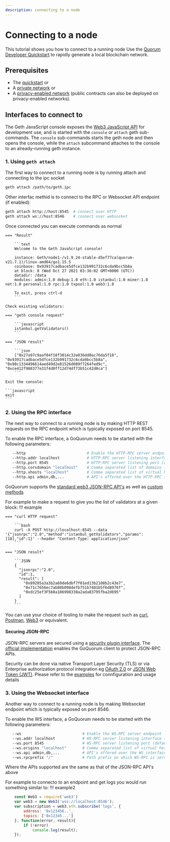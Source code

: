 ```yaml
---
description: connecting to a node
---
```


# Connecting to a node

This tutorial shows you how to connect to a running node
Use the [Quorum Developer Quickstart](../../Tutorials/Quorum-Dev-Quickstart/Getting-Started.md) to rapidly generate a local blockchain network.

## Prerequisites

* The [quickstart](../../Tutorials/Quorum-Dev-Quickstart/Getting-Started.md) or
* A [private network](../../Tutorials/Private-Network/Create-IBFT-Network.md) or
* A [privacy-enabled network](../../Tutorials/Create-Privacy-enabled-network.md) 
    (public contracts can also be deployed on privacy-enabled networks).


## Interfaces to connect to
The Geth JavaScript console exposes the [Web3 JavaScript API](https://web3js.readthedocs.io/en/v1.2.9/) for development use, and is started
with the `console` or `attach` geth sub-commands. The `console` sub-commands starts the geth node and then opens the console, while the `attach`
subcommand attaches to the console to an already-running geth instance.

### 1. Using `geth attach`

The first way to connect to a running node is by running attach and connecting to the ipc socket

```bash
geth attach /path/to/geth.ipc
```

Other interfac methid is to connect to the RPC or Websocket API endpoint (if enabled):

```bash
geth attach http://host:8545  # connect over HTTP
geth attach ws://host:8546    # connect over websocket
```

Once connected you can execute commands as normal

    === "Result"

        ```text
        Welcome to the Geth JavaScript console!

        instance: Geth/node1-/v1.9.24-stable-d5ef77ca(quorum-v21.7.1)/linux-amd64/go1.15.5
        coinbase: 0x93917cadbace5dfce132b991732c6cda9bcc5b8a
        at block: 8 (Wed Oct 27 2021 03:36:02 GMT+0000 (UTC))
        datadir: /data
        modules: admin:1.0 debug:1.0 eth:1.0 istanbul:1.0 miner:1.0 net:1.0 personal:1.0 rpc:1.0 txpool:1.0 web3:1.0

        To exit, press ctrl-d
        ```

    Check existing validators:

    === "geth console request"

        ```javascript
        istanbul.getValidators()
        ```

    === "JSON result"

        ```json
        ["0x27a97c9aaf04f18f3014c32e036dd0ac76da5f18", "0x93917cadbace5dfce132b991732c6cda9bcc5b8a", "0x98c1334496614aed49d2e81526d089f7264fed9c", "0xce412f988377e31f4d0ff12d74df73b51c42d0ca"]
        ```

    Exit the console:

    ```javascript
    exit
    ```


### 2. Using the RPC interface 

The next way to connect to a running node is by making HTTP REST requests on the RPC endpoint which is typically exposed on port 8545.  

To enable the RPC interface, a GoQuorum needs to be started with the following parameters:

```bash
   --http                           # Enable the HTTP-RPC server endpoint
   --http.addr localhost            # HTTP-RPC server listening interface (default: "localhost")
   --http.port 8545                 # HTTP-RPC server listening port (default: 8545)
   --http.corsdomain "localhost"    # Comma separated list of domains from which to accept cross origin requests (browser enforced)
   --http.vhosts "localhost"        # Comma separated list of virtual hostnames from which to accept requests (server enforced). Accepts '*' wildcard. 
   --http.api admin,db,...          # API's offered over the HTTP-RPC interface
```

GoQuorum supports the [standard web3 JSON-RPC API's](https://geth.ethereum.org/docs/rpc/server) as well as [custom methods](../../Reference/API-Methods.md)


For example to make a request to give you the list of validators at a given block:
!!! example

    === "curl HTTP request"

        ```bash
        curl -X POST http://localhost:8545 --data '{"jsonrpc":"2.0","method":"istanbul_getValidators","params":[10],"id":1}' --header "Content-Type: application/json"
        ```

    === "JSON result"

        ```JSON
        {
          "jsonrpc":"2.0",
          "id":1,
          "result": [
            "0x89205a3a3b2a69de6dbf7f01ed13b2108b2c43e7",
            "0x71c7656ec7ab88b098defb751b7401b5f6d8976f",
            "0xdc25ef3F5b8a186998338a2ada83795fba2d695"
          ]
        }
        ```

You can use your choice of tooling to make the request such as [curl](https://curl.se/), [Postman](https://www.postman.com/), [Web3](https://web3js.readthedocs.io/en/latest/) or equivalent. 


#### Securing JSON-RPC

JSON-RPC servers are secured using a [security plugin interface](../../Reference/Plugins/security/interface.md). The
[official implementation](https://github.com/ConsenSys/quorum-security-plugin-enterprise) enables the GoQuorum client to protect JSON-RPC APIs.

Security can be done via native Transport Layer Security (TLS) or via Enterprise authorization protocol integration eg
[OAuth 2.0](https://tools.ietf.org/html/rfc6749) or [JSON Web Token (JWT)](https://tools.ietf.org/html/rfc7519). Please refer to the
[examples](../../HowTo/Use/JSON-RPC-API-Security.md) for connfiguration and usage details 


### 3. Using the Websocket interface 

Another way to connect to a running node is by making Websocket endpoint which is typically exposed on port 8546.  

To enable the WS interface, a GoQuorum needs to be started with the following parameters:

```bash
   --ws                           # Enable the WS-RPC server endpoint
   --ws.addr localhost            # WS-RPC server listening interface (default: "localhost")
   --ws.port 8545                 # WS-RPC server listening port (default: 8545)
   --ws.origins "localhost"       # Comma separated list of virtual hostnames from which to accept requests (server enforced). Accepts '*' wildcard. 
   --ws.api admin,db,...          # API's offered over the WS interface
   --ws.rpcprefix "/"             # Path prefix on which WS-RPC is served. Use '/' to serve on all paths.

```
Where the APIs supported are the same as that of the JSON-RPC API's above

For example to connecto to an endpoint and get logs you would run something similar to:
!!! example2

```javascript
    const Web3 = require('web3')
    var web3 = new Web3('wss://localhost:8546');
    var subscription = web3.eth.subscribe('logs', {
        address: '0x123456..',
        topics: ['0x12345...']
    }, function(error, result){
        if (!error)
            console.log(result);
    });
```
